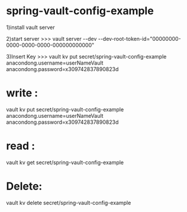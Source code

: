 # spring-vault-config-example
1)install vault server

2)start server >>> vault server --dev --dev-root-token-id="00000000-0000-0000-0000-000000000000"

3)Insert Key >>> vault kv put secret/spring-vault-config-example anacondong.username=userNameVault anacondong.password=x309742837890823d




# write : 
vault kv put secret/spring-vault-config-example anacondong.username=userNameVault anacondong.password=x309742837890823d

# read : 
vault kv get secret/spring-vault-config-example

# Delete: 
vault kv delete secret/spring-vault-config-example
